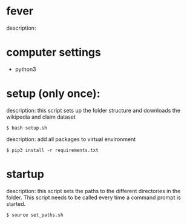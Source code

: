 # fever
description:

# computer settings
- python3

# setup (only once): 
description: this script sets up the folder structure and downloads the wikipedia and claim dataset 

    $ bash setup.sh

description: add all packages to virtual environment

    $ pip3 install -r requirements.txt

# startup
description: this script sets the paths to the different directories in the folder. 
This script needs to be called every time a command prompt is started.

    $ source set_paths.sh


